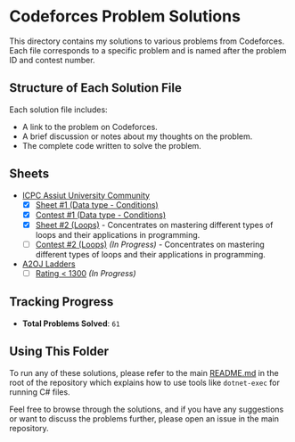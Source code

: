 # Codeforces Problem Solutions

This directory contains my solutions to various problems from Codeforces. Each file corresponds to a specific problem and is named after the problem ID and contest number.

## Structure of Each Solution File

Each solution file includes:
- A link to the problem on Codeforces.
- A brief discussion or notes about my thoughts on the problem.
- The complete code written to solve the problem.

## Sheets
- [ICPC Assiut University Community](./1.%20ICPC%20Assiut%20University%20Community/)
    - [x] [Sheet #1 (Data type - Conditions)](./1.%20ICPC%20Assiut%20University%20Community/Sheet%20%231%20(Data%20type%20-%20Conditions)/)
    - [x] [Contest #1 (Data type - Conditions)](./1.%20ICPC%20Assiut%20University%20Community/Contest%20%231/)
    - [x] [Sheet #2 (Loops)](./1.%20ICPC%20Assiut%20University%20Community/Sheet%20%232%20(Loops)/) - Concentrates on mastering different types of loops and their applications in programming.
    - [ ] [Contest #2 (Loops)](./1.%20ICPC%20Assiut%20University%20Community/Contest%20%232/) *(In Progress)* - Concentrates on mastering different types of loops and their applications in programming.
- [A2OJ Ladders](./2.%20A2OJ%20Ladders/)
    - [ ] [Rating < 1300](2.%20A2OJ%20Ladders/1.%20Rating%20LT%201300/) *(In Progress)*

## Tracking Progress

- **Total Problems Solved**: `61` 

## Using This Folder

To run any of these solutions, please refer to the main [README.md](../README.md) in the root of the repository which explains how to use tools like `dotnet-exec` for running C# files.

Feel free to browse through the solutions, and if you have any suggestions or want to discuss the problems further, please open an issue in the main repository.

